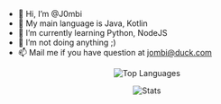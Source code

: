 - 👋 Hi, I’m @J0mbi
- 👀 My main language is Java, Kotlin
- 🌱 I’m currently learning Python, NodeJS
- 💞️ I’m not doing anything ;)
- 📫 Mail me if you have question at jombi@duck.com

<p align=center><img src="https://github-readme-stats.vercel.app/api/top-langs/?username=J0mbi&amp;theme=radical"
        alt="Top Languages"></p>
<p align=center><img src="https://github-readme-stats.vercel.app/api?username=J0mbi&amp;show_icons=true&amp;theme=radical"
        alt="Stats"></p>
